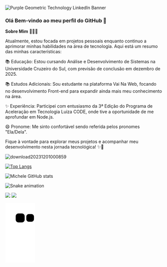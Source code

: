  ![Purple Geometric Technology LinkedIn Banner](https://github.com/micoliveira/micoliveira/assets/87742551/f37abcbe-e154-43b8-960e-750751001156)


### Olá Bem-vindo ao meu perfil do GitHub 👋



**Sobre Mim** 👩🏻‍💻

Atualmente, estou focada em projetos pessoais enquanto continuo a aprimorar minhas habilidades na área de tecnologia. Aqui está um resumo das minhas características:

📚 Educação: Estou cursando Análise e Desenvolvimento de Sistemas na Universidade Cruzeiro do Sul, com previsão de conclusão em dezembro de 2025.

📚 Estudos Adicionais: Sou estudante na plataforma Vai Na Web, focando no desenvolvimento Front-end para expandir ainda mais meu conhecimento na área.

✨ Experiência: Participei com entusiasmo da 3ª Edição do Programa de Aceleração em Tecnologia Luiza CODE, onde tive a oportunidade de me aprofundar em Node.js.

😄 Pronome: Me sinto confortável sendo referida pelos pronomes "Ela/Dela".

Fique à vontade para explorar meus projetos e acompanhar meu desenvolvimento nesta jornada tecnológica! ✨🚀




![download20231201000859](https://github.com/micoliveira/micoliveira/assets/87742551/55c55de0-0c77-4093-9733-c5c13f9d8722)


<div style="width: 200px;">
<a href="https://github.com/micoliveira/github-readme-stats">
  <img src="https://github-readme-stats.vercel.app/api/top-langs/?username=micoliveira&langs_count=8" alt="Top Langs" />
</a>
</div>

![Michele GitHub stats](https://github-readme-stats.vercel.app/api?username=micoliveira&show_icons=true&theme=dracula)

![Snake animation](https://github.com/micoliveira/micoliveira)

<a href = "mailto:mariamichelep@gmail.com"><img src="https://img.shields.io/badge/-Gmail-%23333?style=for-the-badge&logo=gmail&logoColor=white" target="_blank"></a>
  <a href="https://www.linkedin.com/in/michele-oliveira-969218122/" target="_blank"><img src="https://img.shields.io/badge/-LinkedIn-%230077B5?style=for-the-badge&logo=linkedin&logoColor=white" target="_blank"></a> 
  
  ![Snake animation](https://github.com/micoliveira/micoliveira/blob/output/github-contribution-grid-snake.svg)

 
